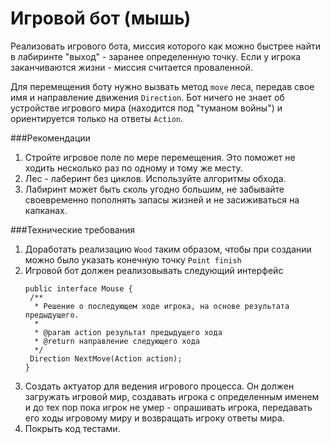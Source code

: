 Игровой бот (мышь)
=====
Реализовать игрового бота, миссия которого как можно быстрее найти в лабиринте "выход" - заранее определенную точку.
Если у игрока заканчиваются жизни - миссия считается проваленной.

Для перемещения боту нужно вызвать метод ```move``` леса, передав свое имя и направление движения ```Direction```.
Бот ничего не знает об устройстве игрового мира (находится под "туманом войны") и ориентируется только на ответы ```Action```.

###Рекомендации
1. Стройте игровое поле по мере перемещения. Это поможет не ходить несколько раз по одному и тому же месту.
2. Лес - лаберинт без циклов. Используйте алгоритмы обхода.
3. Лабиринт может быть сколь угодно большим, не забывайте своевременно пополнять запасы жизней и не засиживаться на капканах.

###Технические требования
1. Доработать реализацию ```Wood``` таким образом, чтобы при создании можно было указать конечную точку ```Point finish```
2. Игровой бот должен реализовывать следующий интерфейс
   ```
   public interface Mouse {
   	/**
   	 * Решение о последующем ходе игрока, на основе результата предыдущего.
   	 * 
   	 * @param action результат предыдущего хода
   	 * @return направление следующего хода
   	 */
   	Direction NextMove(Action action);
   }
   ```
3. Создать актуатор для ведения игрового процесса. Он должен загружать игровой мир, создавать игрока с определенным именем и
до тех пор пока игрок не умер - опрашивать игрока, передавать его ходы игровому миру и возвращать игроку ответы мира.
4. Покрыть код тестами.